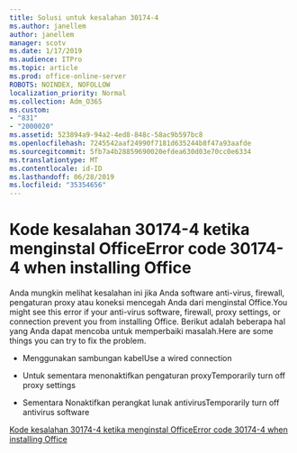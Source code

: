 ```yaml
---
title: Solusi untuk kesalahan 30174-4
ms.author: janellem
author: janellem
manager: scotv
ms.date: 1/17/2019
ms.audience: ITPro
ms.topic: article
ms.prod: office-online-server
ROBOTS: NOINDEX, NOFOLLOW
localization_priority: Normal
ms.collection: Adm_O365
ms.custom:
- "831"
- "2000020"
ms.assetid: 523894a9-94a2-4ed8-848c-58ac9b597bc8
ms.openlocfilehash: 7245542aaf24990f7181d635244b8f47a93aafde
ms.sourcegitcommit: 5fb7a4b28859690020efdea630d03e70cc0e6334
ms.translationtype: MT
ms.contentlocale: id-ID
ms.lasthandoff: 06/28/2019
ms.locfileid: "35354656"
---
```

# <a name="error-code-30174-4-when-installing-office"></a><span data-ttu-id="532b6-102">Kode kesalahan 30174-4 ketika menginstal Office</span><span class="sxs-lookup"><span data-stu-id="532b6-102">Error code 30174-4 when installing Office</span></span>

<span data-ttu-id="532b6-103">Anda mungkin melihat kesalahan ini jika Anda software anti-virus, firewall, pengaturan proxy atau koneksi mencegah Anda dari menginstal Office.</span><span class="sxs-lookup"><span data-stu-id="532b6-103">You might see this error if your anti-virus software, firewall, proxy settings, or connection prevent you from installing Office.</span></span> <span data-ttu-id="532b6-104">Berikut adalah beberapa hal yang Anda dapat mencoba untuk memperbaiki masalah.</span><span class="sxs-lookup"><span data-stu-id="532b6-104">Here are some things you can try to fix the problem.</span></span>
  
- <span data-ttu-id="532b6-105">Menggunakan sambungan kabel</span><span class="sxs-lookup"><span data-stu-id="532b6-105">Use a wired connection</span></span>

- <span data-ttu-id="532b6-106">Untuk sementara menonaktifkan pengaturan proxy</span><span class="sxs-lookup"><span data-stu-id="532b6-106">Temporarily turn off proxy settings</span></span>

- <span data-ttu-id="532b6-107">Sementara Nonaktifkan perangkat lunak antivirus</span><span class="sxs-lookup"><span data-stu-id="532b6-107">Temporarily turn off antivirus software</span></span>

[<span data-ttu-id="532b6-108">Kode kesalahan 30174-4 ketika menginstal Office</span><span class="sxs-lookup"><span data-stu-id="532b6-108">Error code 30174-4 when installing Office</span></span>](https://support.office.com/article/5d5551db-266f-47b3-93fc-d51c2e8f4c0b?wt.mc_id=Alchemy_ClientDIA)
  
